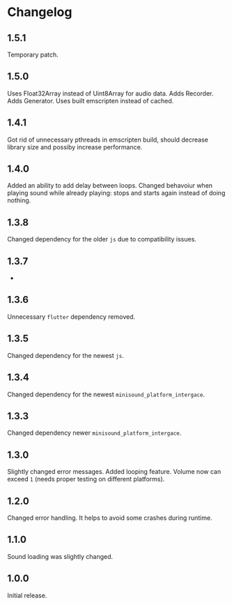 
# Changelog

## 1.5.1

Temporary patch.

## 1.5.0

Uses Float32Array instead of Uint8Array for audio data.
Adds Recorder.
Adds Generator.
Uses built emscripten instead of cached.

## 1.4.1

Got rid of unnecessary pthreads in emscripten build, should decrease library size and possiby increase performance.

## 1.4.0

Added an ability to add delay between loops.
Changed behavoiur when playing sound while already playing: stops and starts again instead of doing nothing.

## 1.3.8

Changed dependency for the older `js` due to compatibility issues.

## 1.3.7

-

## 1.3.6

Unnecessary `flutter` dependency removed.

## 1.3.5

Changed dependency for the newest `js`.

## 1.3.4

Changed dependency for the newest `minisound_platform_intergace`.

## 1.3.3

Changed dependency newer `minisound_platform_intergace`.

## 1.3.0

Slightly changed error messages.
Added looping feature.
Volume now can exceed `1` (needs proper testing on different platforms).

## 1.2.0

Changed error handling. It helps to avoid some crashes during runtime.

## 1.1.0

Sound loading was slightly changed.

## 1.0.0

Initial release.

